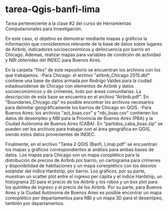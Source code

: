 # tarea-Qgis-banfi-lima

Tarea perteneciente a la clase #2 del curso de Herramientas Computacionales para Investigación.

En este caso, el objetivo es demostrar mediante mapas y gráficos la información que consideremos relevante de la base de datos sobre lugares de Airbnb, indicadores socioeconómicos y delincuencia por barrio en Chicago. Ademas, realizar mapas para variables de condición de actividad y NBI obtenidas del INDEC para Buenos Aires.

En la carpeta "files" de este repositorio se encuentran los archivos con los que trabajamos. 
-Para Chicago: el archivo "airbnb_Chicago 2015.dbf" contiene una base de datos armada por Rodrigo Valdes para la ciudad estadounidense de Chicago con elementos de Airbnb y datos socioeconómicos y de crímenes, todo por áreas comunitarias. La descripción de esta base se encuentra en el archivo "Airbnb.pdf". En "Boundaries_Chicago.zip" es posible encontrar los archivos necesarios para delimitar geográficamente los barrios de Chicago en QGIS. 
-Para Buenos Aires: los archivos "act_bsas.csv" y "nbi_bsas.csv" contienen los datos de desempleo y NBI para la Provincia de Buenos Aires (PBA) y la Ciudad Autónoma de Buenos Aires (CABA). En "partidos_caba_bsas.zip" se pueden ver los archivos para trabajar con el área geográfica en QGIS, siendo estos datos provenientes de INDEC. 

Finalmente, en el archivo "Tarea 2 QGIS (Banfi, Lima).pdf" se encuentran los mapas y gráficos correspondientes al análisis para ambas bases de datos. Los mapas para Chicago son un mapa coroplético para la distribución de precios de Airbnb por barrio, un cartograma para crímenes y disponibilidad de habitaciones y un mapa coreoplético con los desvíos estándar del índice Hardship, por barrio. Los gráficos, por su parte, muestran un scatter plot entre el ingreso per cápita y el índice Hardship, un histograma 2D para el precio de los Airbnb y los robos y un box plot para los quintiles de ingreso y el precio de los Airbnb. Por su parte, para Buenos Aires y la Ciudad Autónoma de Buenos Aires es posible encontrar un mapa coreoplético por departamentos para NBI y un mapa 3D para el desemlpeo, también por departamentos.
